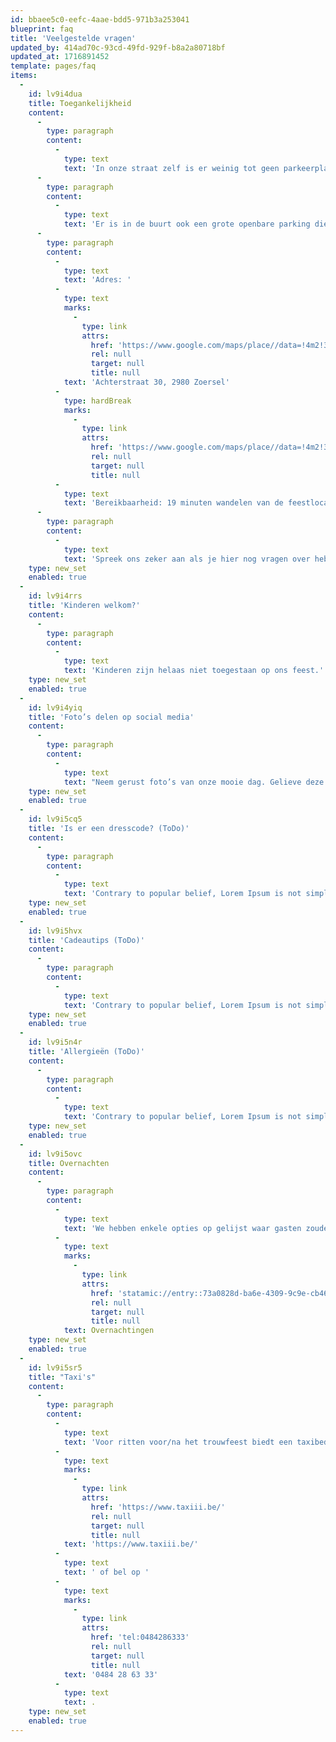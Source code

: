 ```yaml
---
id: bbaee5c0-eefc-4aae-bdd5-971b3a253041
blueprint: faq
title: 'Veelgestelde vragen'
updated_by: 414ad70c-93cd-49fd-929f-b8a2a80718bf
updated_at: 1716891452
template: pages/faq
items:
  -
    id: lv9i4dua
    title: Toegankelijkheid
    content:
      -
        type: paragraph
        content:
          -
            type: text
            text: 'In onze straat zelf is er weinig tot geen parkeerplaats. Het is altijd mogelijk om een plekje in de buurt te zoeken aan de kant van de straat. Zorg er dan wel voor dat je de buren zo min mogelijk hindert.'
      -
        type: paragraph
        content:
          -
            type: text
            text: 'Er is in de buurt ook een grote openbare parking die onze gasten mogen gebruiken.'
      -
        type: paragraph
        content:
          -
            type: text
            text: 'Adres: '
          -
            type: text
            marks:
              -
                type: link
                attrs:
                  href: 'https://www.google.com/maps/place//data=!4m2!3m1!1s0x47c400701f48bfed:0xff66d1d7ec960990?sa=X&ved=1t:8290&ictx=111'
                  rel: null
                  target: null
                  title: null
            text: 'Achterstraat 30, 2980 Zoersel'
          -
            type: hardBreak
            marks:
              -
                type: link
                attrs:
                  href: 'https://www.google.com/maps/place//data=!4m2!3m1!1s0x47c400701f48bfed:0xff66d1d7ec960990?sa=X&ved=1t:8290&ictx=111'
                  rel: null
                  target: null
                  title: null
          -
            type: text
            text: 'Bereikbaarheid: 19 minuten wandelen van de feestlocatie.'
      -
        type: paragraph
        content:
          -
            type: text
            text: 'Spreek ons zeker aan als je hier nog vragen over hebt.'
    type: new_set
    enabled: true
  -
    id: lv9i4rrs
    title: 'Kinderen welkom?'
    content:
      -
        type: paragraph
        content:
          -
            type: text
            text: 'Kinderen zijn helaas niet toegestaan op ons feest.'
    type: new_set
    enabled: true
  -
    id: lv9i4yiq
    title: 'Foto’s delen op social media'
    content:
      -
        type: paragraph
        content:
          -
            type: text
            text: "Neem gerust foto’s van onze mooie dag. Gelieve deze niet zelf op social media te posten. Je mag ze ons steeds bezorgen zodat we kunnen\_nagenieten."
    type: new_set
    enabled: true
  -
    id: lv9i5cq5
    title: 'Is er een dresscode? (ToDo)'
    content:
      -
        type: paragraph
        content:
          -
            type: text
            text: 'Contrary to popular belief, Lorem Ipsum is not simply random text. It has roots in a piece of classical Latin literature from 45 BC, making it over 2000 years old. Richard McClintock, a Latin professor at Hampden-Sydney College in Virginia, looked up one of the more obscure Latin words, consectetur, from a Lorem Ipsum passage, and going through the cites of the word in classical literature, discovered the undoubtable source.'
    type: new_set
    enabled: true
  -
    id: lv9i5hvx
    title: 'Cadeautips (ToDo)'
    content:
      -
        type: paragraph
        content:
          -
            type: text
            text: 'Contrary to popular belief, Lorem Ipsum is not simply random text. It has roots in a piece of classical Latin literature from 45 BC, making it over 2000 years old. Richard McClintock, a Latin professor at Hampden-Sydney College in Virginia, looked up one of the more obscure Latin words, consectetur, from a Lorem Ipsum passage, and going through the cites of the word in classical literature, discovered the undoubtable source.'
    type: new_set
    enabled: true
  -
    id: lv9i5n4r
    title: 'Allergieën (ToDo)'
    content:
      -
        type: paragraph
        content:
          -
            type: text
            text: 'Contrary to popular belief, Lorem Ipsum is not simply random text. It has roots in a piece of classical Latin literature from 45 BC, making it over 2000 years old. Richard McClintock, a Latin professor at Hampden-Sydney College in Virginia, looked up one of the more obscure Latin words, consectetur, from a Lorem Ipsum passage, and going through the cites of the word in classical literature, discovered the undoubtable source.'
    type: new_set
    enabled: true
  -
    id: lv9i5ovc
    title: Overnachten
    content:
      -
        type: paragraph
        content:
          -
            type: text
            text: 'We hebben enkele opties op gelijst waar gasten zouden kunnen overnachten. Deze kan je terugvinden op deze website op de pagina: '
          -
            type: text
            marks:
              -
                type: link
                attrs:
                  href: 'statamic://entry::73a0828d-ba6e-4309-9c9e-cb46dcdd7303'
                  rel: null
                  target: null
                  title: null
            text: Overnachtingen
    type: new_set
    enabled: true
  -
    id: lv9i5sr5
    title: "Taxi's"
    content:
      -
        type: paragraph
        content:
          -
            type: text
            text: 'Voor ritten voor/na het trouwfeest biedt een taxibedrijf zijn diensten aan. Een rit van Zoersel naar Westmalle kost 30 euro, en van Zoersel naar Antwerpen 72 euro. Reserveringen zijn mogelijk tot één dag voor de rit. Reserveren kan via de website '
          -
            type: text
            marks:
              -
                type: link
                attrs:
                  href: 'https://www.taxiii.be/'
                  rel: null
                  target: null
                  title: null
            text: 'https://www.taxiii.be/'
          -
            type: text
            text: ' of bel op '
          -
            type: text
            marks:
              -
                type: link
                attrs:
                  href: 'tel:0484286333'
                  rel: null
                  target: null
                  title: null
            text: '0484 28 63 33'
          -
            type: text
            text: .
    type: new_set
    enabled: true
---
```

